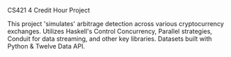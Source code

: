 CS421 4 Credit Hour Project

This project 'simulates' arbitrage detection across various cryptocurrency exchanges. Utilizes Haskell's Control Concurrency, Parallel strategies, Conduit for 
data streaming, and other key libraries. Datasets built with Python & Twelve Data API. 
